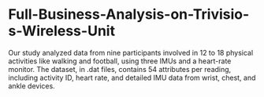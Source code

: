 # Full-Business-Analysis-on-Trivisio-s-Wireless-Unit
Our study analyzed data from nine participants involved in 12 to 18 physical activities like walking and football, using three IMUs and a heart-rate monitor. The dataset, in .dat files, contains 54 attributes per reading, including activity ID, heart rate, and detailed IMU data from wrist, chest, and ankle devices.

